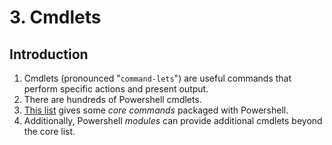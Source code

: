# 3. Cmdlets

## Introduction

1. Cmdlets (pronounced "`command-lets`") are useful commands that perform specific actions and present output.
1. There are hundreds of Powershell cmdlets.
  1. [This list](https://www.pdq.com/powershell/) gives some _core commands_ packaged with Powershell.
  1. Additionally, Powershell _modules_ can provide additional cmdlets beyond the core list.
